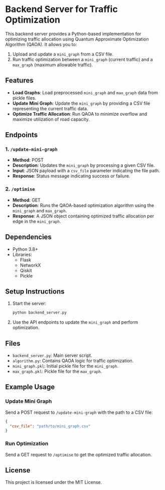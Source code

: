 # Backend Server for Traffic Optimization

This backend server provides a Python-based implementation for optimizing traffic allocation using Quantum Approximate Optimization Algorithm (QAOA). It allows you to:

1. Upload and update a `mini_graph` from a CSV file.
2. Run traffic optimization between a `mini_graph` (current traffic) and a `max_graph` (maximum allowable traffic).

## Features

- **Load Graphs**: Load preprocessed `mini_graph` and `max_graph` data from pickle files.
- **Update Mini Graph**: Update the `mini_graph` by providing a CSV file representing the current traffic data.
- **Optimize Traffic Allocation**: Run QAOA to minimize overflow and maximize utilization of road capacity.

## Endpoints

### 1. `/update-mini-graph`
- **Method**: POST
- **Description**: Updates the `mini_graph` by processing a given CSV file.
- **Input**: JSON payload with a `csv_file` parameter indicating the file path.
- **Response**: Status message indicating success or failure.

### 2. `/optimise`
- **Method**: GET
- **Description**: Runs the QAOA-based optimization algorithm using the `mini_graph` and `max_graph`.
- **Response**: A JSON object containing optimized traffic allocation per edge in the `mini_graph`.

## Dependencies

- Python 3.8+
- Libraries:
    - Flask
    - NetworkX
    - Qiskit
    - Pickle

## Setup Instructions

1. Start the server:
   ```bash
   python backend_server.py
   ```

2. Use the API endpoints to update the `mini_graph` and perform optimization.

## Files

- `backend_server.py`: Main server script.
- `algorithm.py`: Contains QAOA logic for traffic optimization.
- `mini_graph.pkl`: Initial pickle file for the `mini_graph`.
- `max_graph.pkl`: Pickle file for the `max_graph`.

## Example Usage

### Update Mini Graph
Send a POST request to `/update-mini-graph` with the path to a CSV file:
```json
{
  "csv_file": "path/to/mini_graph.csv"
}
```

### Run Optimization
Send a GET request to `/optimise` to get the optimized traffic allocation.

## License
This project is licensed under the MIT License.

